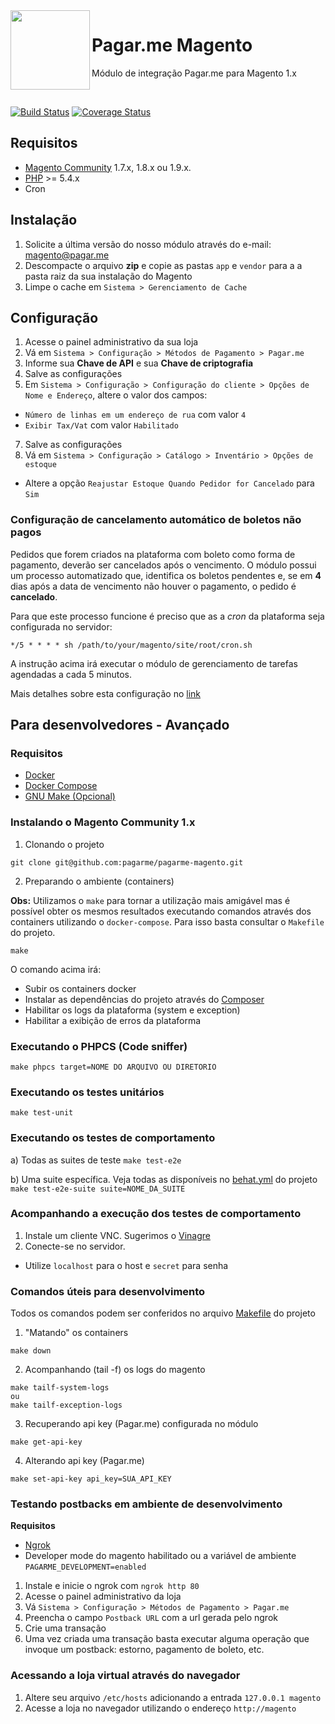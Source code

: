 <img src="https://cdn.rawgit.com/pagarme/brand/9ec30d3d4a6dd8b799bca1c25f60fb123ad66d5b/logo-circle.svg" width="127px" height="127px" align="left"/>

# Pagar.me Magento

Módulo de integração Pagar.me para Magento 1.x

<br>
 
[![Build Status](https://travis-ci.org/pagarme/pagarme-magento.svg?branch=v2)](https://travis-ci.org/pagarme/pagarme-magento)
[![Coverage Status](https://coveralls.io/repos/github/pagarme/pagarme-magento/badge.svg?branch=v2)](https://coveralls.io/github/pagarme/pagarme-magento?branch=master)

## Requisitos

- [Magento Community](https://magento.com/products/community-edition) 1.7.x, 1.8.x ou 1.9.x.
- [PHP](http://php.net) >= 5.4.x
- Cron

## Instalação 

1. Solicite a última versão do nosso módulo através do e-mail: magento@pagar.me
2. Descompacte o arquivo **zip** e copie as pastas `app` e `vendor` para a a pasta raiz da sua instalação do Magento
3. Limpe o cache em `Sistema > Gerenciamento de Cache`

## Configuração

1. Acesse o painel administrativo da sua loja
2. Vá em `Sistema > Configuração > Métodos de Pagamento > Pagar.me`
3. Informe sua **Chave de API** e sua **Chave de criptografia**
4. Salve as configurações
5. Em `Sistema > Configuração > Configuração do cliente > Opções de Nome e Endereço`, altere o valor dos campos:
* `Número de linhas em um endereço de rua` com valor `4`
*  `Exibir Tax/Vat` com valor `Habilitado`
7. Salve as configurações
8. Vá em `Sistema > Configuração > Catálogo > Inventário > Opções de estoque`
* Altere a opção `Reajustar Estoque Quando Pedidor for Cancelado` para `Sim`

### Configuração de cancelamento automático de boletos não pagos

Pedidos que forem criados na plataforma com boleto como forma de pagamento, 
deverão ser cancelados após o vencimento. O módulo possui um processo 
automatizado que, identifica os boletos pendentes e, se em **4** dias após a 
data de vencimento não houver o pagamento, o pedido é **cancelado**.

Para que este processo funcione é preciso que as a _cron_ da plataforma seja 
configurada no servidor:

`*/5 * * * * sh /path/to/your/magento/site/root/cron.sh`

A instrução acima irá executar o módulo de gerenciamento de tarefas agendadas
 a cada 5 minutos.

Mais detalhes sobre esta configuração no [link](https://amasty.com/blog/configure-magento-cron-job/)

## Para desenvolvedores - Avançado

### Requisitos

- [Docker](https://docs.docker.com)
- [Docker Compose](https://docs.docker.com/compose/)
- [GNU Make (Opcional)](https://www.gnu.org/software/make/)

### Instalando o Magento Community 1.x

1. Clonando o projeto
```
git clone git@github.com:pagarme/pagarme-magento.git
```

2. Preparando o ambiente (containers)

**Obs:** Utilizamos o `make` para tornar a utilização mais amigável mas é possível obter os mesmos resultados executando comandos através dos containers utilizando o `docker-compose`. Para isso basta consultar o `Makefile` do projeto.

```
make
```

O comando acima irá:
- Subir os containers docker
- Instalar as dependências do projeto através do [Composer](https://getcomposer.org)
- Habilitar os logs da plataforma (system e exception)
- Habilitar a exibição de erros da plataforma

### Executando o PHPCS (Code sniffer)

```
make phpcs target=NOME DO ARQUIVO OU DIRETORIO
```

### Executando os testes unitários

```make test-unit```

### Executando os testes de comportamento

a) Todas as suites de teste
```make test-e2e```

b) Uma suite específica. Veja todas as disponíveis no [behat.yml](https://github.com/pagarme/pagarme-magento/blob/v2/behat.yml#L12) do projeto
```make test-e2e-suite suite=NOME_DA_SUITE```

### Acompanhando a execução dos testes de comportamento

1. Instale um cliente VNC. Sugerimos o [Vinagre](https://wiki.gnome.org/Apps/Vinagre)
2. Conecte-se no servidor.
*  Utilize `localhost` para o host e `secret` para senha

### Comandos úteis para desenvolvimento

Todos os comandos podem ser conferidos no arquivo [Makefile](https://github.com/pagarme/pagarme-magento/blob/v2/Makefile) do projeto

1. "Matando" os containers
```
make down
```

2. Acompanhando (tail -f) os logs do magento
```
make tailf-system-logs
ou
make tailf-exception-logs
```

3. Recuperando api key (Pagar.me) configurada no módulo
```
make get-api-key
```

4. Alterando api key (Pagar.me)
```
make set-api-key api_key=SUA_API_KEY
```

### Testando postbacks em ambiente de desenvolvimento

**Requisitos**

- [Ngrok](https://ngrok.com/)
- Developer mode do magento habilitado ou a variável de ambiente `PAGARME_DEVELOPMENT=enabled`

1. Instale e inicie o ngrok com `ngrok http 80` 
2. Acesse o painel administrativo da loja
3. Vá `Sistema > Configuração > Métodos de Pagamento > Pagar.me`
4. Preencha o campo `Postback URL` com a url gerada pelo ngrok
5. Crie uma transação
6. Uma vez criada uma transação basta executar alguma operação que invoque um postback: estorno, pagamento de boleto, etc.

### Acessando a loja virtual através do navegador

1. Altere seu arquivo `/etc/hosts` adicionando a entrada `127.0.0.1 magento`
2. Acesse a loja no navegador utilizando o endereço `http://magento`

